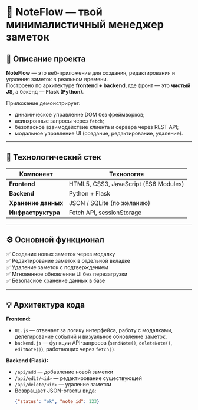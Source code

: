 # 📝 NoteFlow — твой минималистичный менеджер заметок

## 🚀 Описание проекта
**NoteFlow** — это веб-приложение для создания, редактирования и удаления заметок в реальном времени.  
Построено по архитектуре **frontend + backend**, где фронт — это **чистый JS**, а бэкенд — **Flask (Python)**.

Приложение демонстрирует:
- динамическое управление DOM без фреймворков;
- асинхронные запросы через `fetch`;
- безопасное взаимодействие клиента и сервера через REST API;
- модальное управление UI (создание, редактирование, удаление).

---

## 🧩 Технологический стек
| Компонент | Технология |
|------------|-------------|
| **Frontend** | HTML5, CSS3, JavaScript (ES6 Modules) |
| **Backend** | Python + Flask |
| **Хранение данных** | JSON / SQLite (по желанию) |
| **Инфраструктура** | Fetch API, sessionStorage |

---

## ⚙️ Основной функционал
✅ Создание новых заметок через модалку  
✅ Редактирование заметок в отдельной вкладке  
✅ Удаление заметок с подтверждением  
✅ Мгновенное обновление UI без перезагрузки  
✅ Безопасное хранение данных в базе  

---

## 💡 Архитектура кода

**Frontend:**
- `UI.js` — отвечает за логику интерфейса, работу с модалками, делегирование событий и визуальное обновление заметок.
- `backend.js` — функции API-запросов (`sendNote()`, `deleteNote()`, `editNote()`), работающих через `fetch()`.

**Backend (Flask):**
- `/api/add` — добавление новой заметки  
- `/api/edit/<id>` — редактирование существующей  
- `/api/delete/<id>` — удаление заметки  
- Возвращает JSON-ответы вида:
  ```json
  {"status": "ok", "note_id": 123}
